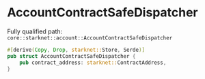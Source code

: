 # AccountContractSafeDispatcher

Fully qualified path: `core::starknet::account::AccountContractSafeDispatcher`

```rust
#[derive(Copy, Drop, starknet::Store, Serde)]
pub struct AccountContractSafeDispatcher {
    pub contract_address: starknet::ContractAddress,
}
```

